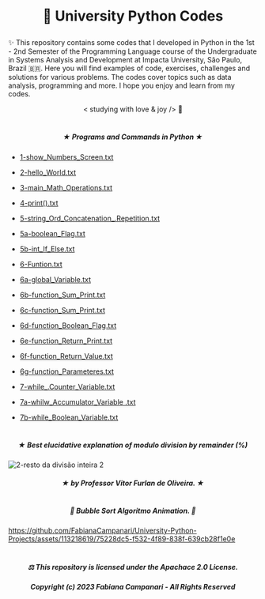 # <p align="center">  🐍 University Python Codes  </p>


✨ This repository contains some codes that I developed in Python in the 1st - 2nd Semester of the Programming Language course of the Undergraduate in Systems Analysis and Development at Impacta University, São Paulo, Brazil 🇧🇷. Here you will find examples of code, exercises, challenges and solutions for various problems. The codes cover topics such as data analysis, programming and more. I hope you enjoy and learn from my codes.

<p align="center"> < studying with love & joy /> 🧡

#
  
##### <p align="center"> ★ Programs and Commands in Python ★
  
  - [1-show_Numbers_Screen.txt](https://github.com/FabianaCampanari/University-Python-Projects/files/11672246/1-show_Numbers_Screen.txt)

  - [2-hello_World.txt](https://github.com/FabianaCampanari/University-Python-Projects/files/11648475/2-hello_World.txt)
  
  - [3-main_Math_Operations.txt](https://github.com/FabianaCampanari/University-Python-Projects/files/11672260/3-main_Math_Operations.txt)
  
  - [4-print().txt](https://github.com/FabianaCampanari/University-Python-Projects/files/11672308/4-print.txt)
  
  - [5-string_Ord_Concatenation_.Repetition.txt](https://github.com/FabianaCampanari/University-Python-Projects/files/11672378/5-string_Ord_Concatenation_.Repetition.txt)
  
  - [5a-boolean_Flag.txt](https://github.com/FabianaCampanari/University-Python-Projects/files/11711452/5a-boolean_Flag.txt)
  
  - [5b-int_If_Else.txt](https://github.com/FabianaCampanari/University-Python-Projects/files/11711459/5b-int_If_Else.txt)

  - [6-Funtion.txt](https://github.com/FabianaCampanari/University-Python-Projects/files/11711465/6-Funtion.txt)
  
  - [6a-global_Variable.txt](https://github.com/FabianaCampanari/University-Python-Projects/files/11711468/6a-global_Variable.txt)
  
  - [6b-function_Sum_Print.txt](https://github.com/FabianaCampanari/University-Python-Projects/files/11711470/6b-function_Sum_Print.txt)
  
  - [6c-function_Sum_Print.txt](https://github.com/FabianaCampanari/University-Python-Projects/files/11713794/6c-function_Sum_Print.txt)

  - [6d-function_Boolean_Flag.txt](https://github.com/FabianaCampanari/University-Python-Projects/files/11713798/6d-function_Boolean_Flag.txt)
  
  - [6e-function_Return_Print.txt](https://github.com/FabianaCampanari/University-Python-Projects/files/11713801/6e-function_Return_Print.txt)
  
  - [6f-function_Return_Value.txt](https://github.com/FabianaCampanari/University-Python-Projects/files/11713805/6f-function_Return_Value.txt)
  
  - [6g-function_Parameteres.txt](https://github.com/FabianaCampanari/University-Python-Projects/files/11713806/6g-function_Parameteres.txt)
  
  - [7-while_.Counter_Variable.txt](https://github.com/FabianaCampanari/University-Python-Projects/files/11713810/7-while_.Counter_Variable.txt)
  
  - [7a-whilw_Accumulator_Variable .txt](https://github.com/FabianaCampanari/University-Python-Projects/files/11730291/7a-whilw_Accumulator_Variable.txt)

  - [7b-while_Boolean_Variable.txt](https://github.com/FabianaCampanari/University-Python-Projects/files/11730329/7b-while_Boolean_Variable.txt)
  

  



  
 
 

  

  
  
#  

##### <p align="center"> ★ Best elucidative explanation of modulo division by remainder (%) 


![2-resto da divisão inteira 2](https://github.com/FabianaCampanari/University-Python-Projects/assets/113218619/176fd74d-5755-4ac0-9b6e-08e6678cf251)

##### <p align="center"> ★ by Professor Vitor Furlan de Oliveira. ★ </p>

#

##### <p align="center"> 🫧 Bubble Sort Algoritmo Animation. 🫧 </p>

https://github.com/FabianaCampanari/University-Python-Projects/assets/113218619/75228dc5-f532-4f89-838f-639cb28f1e0e

#

##### <p align="center"> ⚖︎ This repository is licensed under the Apachace 2.0 License.  </p>

##### <p align="center">Copyright (c) 2023 Fabiana Campanari - All Rights Reserved </p>

